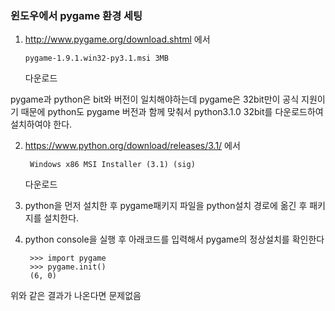 ### 윈도우에서 pygame 환경 세팅

1.  http://www.pygame.org/download.shtml 에서

        pygame-1.9.1.win32-py3.1.msi 3MB

    다운로드


pygame과 python은 bit와 버전이 일치해야하는데
pygame은 32bit만이 공식 지원이기 때문에
python도 pygame 버전과 함께 맞춰서
python3.1.0 32bit를 다운로드하여 설치하여야 한다.

2. https://www.python.org/download/releases/3.1/ 에서

        Windows x86 MSI Installer (3.1) (sig)

    다운로드

3. python을 먼저 설치한 후 pygame패키지 파일을 python설치 경로에
옮긴 후 패키지를 설치한다.

4. python console을 실행 후 아래코드를 입력해서 pygame의
정상설치를 확인한다

        >>> import pygame
        >>> pygame.init()
        (6, 0)

위와 같은 결과가 나온다면 문제없음
